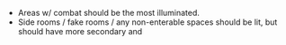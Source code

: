 - Areas w/ combat should be the most illuminated.
- Side rooms / fake rooms / any non-enterable spaces should be lit, but should have more secondary and 